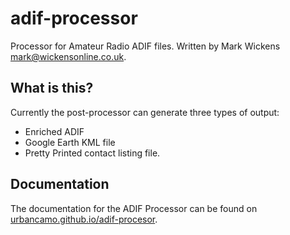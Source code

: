 # adif-processor
Processor for Amateur Radio ADIF files.
Written by Mark Wickens [mark@wickensonline.co.uk](mailto:"mark@wickensonline.co.uk").

## What is this?

Currently the post-processor can generate three types of output:
  - Enriched ADIF 
  - Google Earth KML file 
  - Pretty Printed contact listing file.

## Documentation

The documentation for the ADIF Processor can be found on [urbancamo.github.io/adif-procesor](https://urbancamo.github.io/adif-processor).